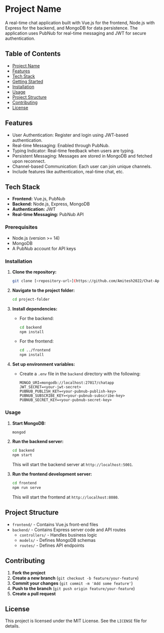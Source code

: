 
# Project Name

A real-time chat application built with Vue.js for the frontend, Node.js with Express for the backend, and MongoDB for data persistence. The application uses PubNub for real-time messaging and JWT for secure authentication.

## Table of Contents
- [Project Name](#project-name)
- [Features](#features)
- [Tech Stack](#tech-stack)
- [Getting Started](#getting-started)
- [Installation](#installation)
- [Usage](#usage)
- [Project Structure](#project-structure)
- [Contributing](#contributing)
- [License](#license)

## Features
- User Authentication: Register and login using JWT-based authentication.
- Real-time Messaging: Enabled through PubNub.
- Typing Indicator: Real-time feedback when users are typing.
- Persistent Messaging: Messages are stored in MongoDB and fetched upon reconnect.
- Channel-based Communication: Each user can join unique channels.
- Include features like authentication, real-time chat, etc.

## Tech Stack
- **Frontend:** Vue.js, PubNub
- **Backend:** Node.js, Express, MongoDB
- **Authentication:** JWT
- **Real-time Messaging:** PubNub API

### Prerequisites
- Node.js (version >= 14)
- MongoDB
- A PubNub account for API keys

### Installation
1. **Clone the repository:**
   ```bash
   git clone [<repository-url>](https://github.com/Amitesh2022/Chat-App-with-VUE-and-PUBNUB.git)
   ```
2. **Navigate to the project folder:**
   ```bash
   cd project-folder
   ```

3. **Install dependencies:**
   - For the backend:
     ```bash
     cd backend
     npm install
     ```
   - For the frontend:
     ```bash
     cd ../frontend
     npm install
     ```

4. **Set up environment variables:**
   - Create a `.env` file in the `backend` directory with the following:
     ```dotenv
     MONGO_URI=mongodb://localhost:27017/chatapp
     JWT_SECRET=<your-jwt-secret>
     PUBNUB_PUBLISH_KEY=<your-pubnub-publish-key>
     PUBNUB_SUBSCRIBE_KEY=<your-pubnub-subscribe-key>
     PUBNUB_SECRET_KEY=<your-pubnub-secret-key>
     ```

### Usage
1. **Start MongoDB:**
   ```bash
   mongod
   ```

2. **Run the backend server:**
   ```bash
   cd backend
   npm start
   ```
   This will start the backend server at `http://localhost:5001`.

3. **Run the frontend development server:**
   ```bash
   cd frontend
   npm run serve
   ```
   This will start the frontend at `http://localhost:8080`.

## Project Structure
- `frontend/` - Contains Vue.js front-end files
- `backend/` - Contains Express server code and API routes
  - `controllers/` - Handles business logic
  - `models/` - Defines MongoDB schemas
  - `routes/` - Defines API endpoints

## Contributing
1. **Fork the project**
2. **Create a new branch** (`git checkout -b feature/your-feature`)
3. **Commit your changes** (`git commit -m 'Add some feature'`)
4. **Push to the branch** (`git push origin feature/your-feature`)
5. **Create a pull request**

## License
This project is licensed under the MIT License. See the `LICENSE` file for details.
